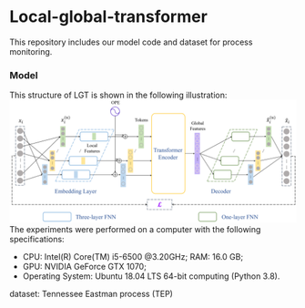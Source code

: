 # Local-global-transformer
This repository includes our model code and dataset for process monitoring.
### Model
This structure of LGT is shown in the following illustration:
![](https://github.com/YiQian-137/Local-global-transformer/blob/main/img/LGT.png)
The experiments were performed on a computer with the following specifications:
* CPU: Intel(R) Core(TM) i5-6500 @3.20GHz; RAM: 16.0 GB;
* GPU: NVIDIA GeForce GTX 1070;
* Operating System: Ubuntu 18.04 LTS 64-bit computing (Python 3.8).

dataset: Tennessee Eastman process (TEP)
